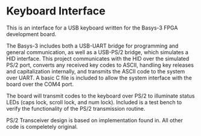 # Keyboard Interface
This is an interface for a USB keyboard written for the Basys-3 FPGA development board.

The Basys-3 includes both a USB-UART bridge for programming and general communication, as well as a USB-PS/2 bridge, which simulates a HID interface. This project communicates with the HID over the simulated PS/2 port, converts any received key codes to ASCII, handling key releases and capitalization internally, and transmits the ASCII code to the system over UART. A basic C file is included to allow the system interface with the board over the COM4 port.

The board will transmit codes to the keyboard over PS/2 to illuminate status LEDs (caps lock, scroll lock, and num lock). Included is a test bench to verify the functionality of the PS/2 transmission routine.

PS/2 Transceiver design is based on implementation found in. All other code is compeletely original.